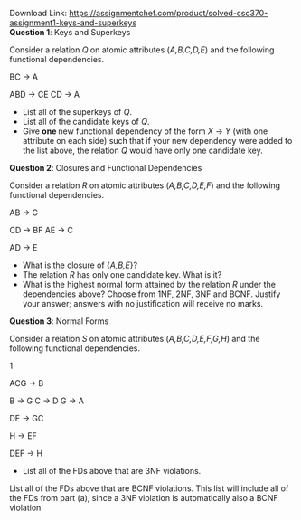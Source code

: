 Download Link: https://assignmentchef.com/product/solved-csc370-assignment1-keys-and-superkeys
<br>
<strong>Question 1</strong>: Keys and Superkeys

Consider a relation <em>Q </em>on atomic attributes (<em>A,B,C,D,E</em>) and the following functional dependencies.

BC → A

ABD → CE CD → A

<ul>

 <li>List all of the superkeys of <em>Q</em>.</li>

 <li>List all of the candidate keys of <em>Q</em>.</li>

 <li>Give <strong>one </strong>new functional dependency of the form <em>X </em>→ <em>Y </em>(with one attribute on each side) such that if your new dependency were added to the list above, the relation <em>Q </em>would have only one candidate key.</li>

</ul>

<strong>Question 2</strong>: Closures and Functional Dependencies

Consider a relation <em>R </em>on atomic attributes (<em>A,B,C,D,E,F</em>) and the following functional dependencies.

AB → C

CD → BF AE → C

AD → E

<ul>

 <li>What is the closure of {<em>A,B,E</em>}?</li>

 <li>The relation <em>R </em>has only one candidate key. What is it?</li>

 <li>What is the highest normal form attained by the relation <em>R </em>under the dependencies above? Choose from 1NF, 2NF, 3NF and BCNF. Justify your answer; answers with no justification will receive no marks.</li>

</ul>

<strong>Question 3</strong>: Normal Forms

Consider a relation <em>S </em>on atomic attributes (<em>A,B,C,D,E,F,G,H</em>) and the following functional dependencies.

1

ACG → B

B → G C → D G → A

DE → GC

H               → EF

DEF → H

<ul>

 <li>List all of the FDs above that are 3NF violations.</li>

</ul>

List all of the FDs above that are BCNF violations. This list will include all of the FDs from part (a), since a 3NF violation is automatically also a BCNF violation